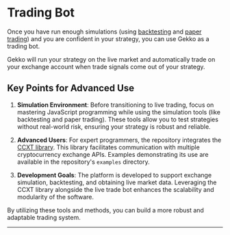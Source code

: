 # Trading Bot

Once you have run enough simulations (using [backtesting](./backtesting.md) and [paper trading](./paper_trading.md)) and you are confident in your strategy, you can use Gekko as a trading bot.

Gekko will run your strategy on the live market and automatically trade on your exchange account when trade signals come out of your strategy.


## Key Points for Advanced Use

1. **Simulation Environment**: Before transitioning to live trading, focus on mastering JavaScript programming while using the simulation tools (like backtesting and paper trading). These tools allow you to test strategies without real-world risk, ensuring your strategy is robust and reliable.

2. **Advanced Users**: For expert programmers, the repository integrates the [CCXT library](https://github.com/ccxt/ccxt). This library facilitates communication with multiple cryptocurrency exchange APIs. Examples demonstrating its use are available in the repository's `examples` directory.

3. **Development Goals**: The platform is developed to support exchange simulation, backtesting, and obtaining live market data. Leveraging the CCXT library alongside the live trade bot enhances the scalability and modularity of the software.

By utilizing these tools and methods, you can build a more robust and adaptable trading system.

---
